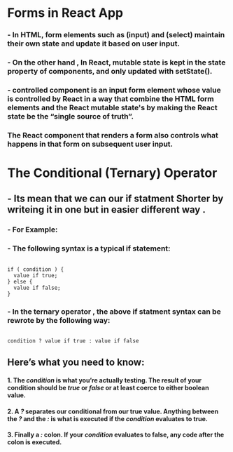 # Forms in React App
### - In HTML, form elements such as (input) and (select) maintain their own state and update it based on user input.
### - On the other hand , In React, mutable state is kept in the state property of components, and only updated with setState().
### - controlled component is an input form element whose value is controlled by React in a way that combine the HTML form elements and the React mutable state's by making the React state be the “single source of truth”.
### The React component that renders a form also controls what happens in that form on subsequent user input. 

# The Conditional (Ternary) Operator 
## - Its mean that we can our if statment Shorter by writeing it in one but in easier different way .
### - For Example: 
### - The following syntax is a typical if statement:
```

if ( condition ) {
  value if true;
} else {
  value if false;
}

``` 

### - In the ternary operator , the above if statment syntax can be rewrote by the following way:
```

condition ? value if true : value if false

```

## Here’s what you need to know:
#### 1. The _condition_ is what you’re actually testing. The result of your condition should be _true_ or _false_ or at least coerce to either boolean value.
#### 2. A _?_ separates our conditional from our **true** value. Anything between the _?_ and the _:_ is what is executed if the _condition_ evaluates to **true**.
#### 3. Finally a _:_ colon. If your _condition_ evaluates to **false**, any code after the colon is executed.


